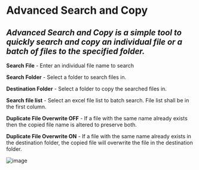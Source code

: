 # **Advanced Search and Copy** 

## *Advanced Search and Copy is a simple tool to quickly search and copy an individual file or a batch of files to the specified folder.*
    
**Search File** - Enter an individual file name to search

**Search Folder** - Select a folder to search files in. 

**Destination Folder** - Select a folder to copy the searched files in.

**Search file list** - Select an excel file list to batch search. File list shall be in the first column.

**Duplicate File Overwrite OFF** - If a file with the same name already exists then the copied file name is altered to preserve both.

**Duplicate File Overwrite ON** - If a file with the same name already exists in the destination folder, the copied file will overwrite the file in the destination            folder.   

![image](https://user-images.githubusercontent.com/39190670/198748909-392a99d5-1681-47b0-8572-9a03826e23b9.png)

